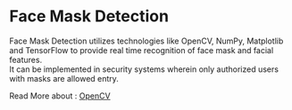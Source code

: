 # Face Mask Detection
 
Face Mask Detection utilizes technologies like OpenCV, NumPy, Matplotlib and TensorFlow to provide real time recognition of face mask and facial features. </br>
It can be implemented in security systems wherein only authorized users with masks are allowed entry. <br/>

Read More about : <a href = "https://opencv.org/">OpenCV</a>
